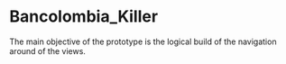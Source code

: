 # Bancolombia_Killer

The main objective of the prototype is the logical build of the navigation around of the views.
